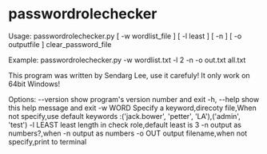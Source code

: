 # passwordrolechecker
Usage: passwordrolechecker.py [ -w wordlist_file ] [ -l least ] [ -n ] [ -o outputfile ] clear_password_file

Example: passwordrolechecker.py -w wordlist.txt -l 2 -n -o out.txt all.txt 


This program was written by Sendarg Lee, use it carefuly! It only work on
64bit Windows!


Options:
  --version   show program's version number and exit
  -h, --help  show this help message and exit
  -w WORD     Specify a keyword,direcoty file,When not specify,use default keywords :('jack.bower', 'petter', 'LA'),('admin', 'test')
  -l LEAST    least length in check role,default least is 3
  -n          output as numbers?,when -n output as numbers
  -o OUT      output filename,when not specify,print to terminal
